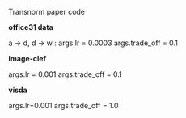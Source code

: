Transnorm paper code


**office31 data**

a -> d, d -> w : args.lr = 0.0003
args.trade_off = 0.1

**image-clef**

args.lr = 0.001
args.trade_off = 0.1

**visda**

args.lr=0.001
args.trade_off = 1.0
